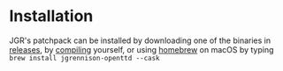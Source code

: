# Installation

JGR's patchpack can be installed by downloading one of the binaries in [releases](https://github.com/JGRennison/OpenTTD-patches/releases), by [compiling](/COMPILING.md) yourself, or using [homebrew](https://brew.sh) on macOS by typing `brew install jgrennison-openttd --cask`
